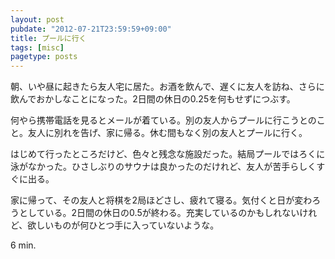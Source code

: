 ```yaml
---
layout: post
pubdate: "2012-07-21T23:59:59+09:00"
title: プールに行く
tags: [misc]
pagetype: posts
---
```

朝、いや昼に起きたら友人宅に居た。お酒を飲んで、遅くに友人を訪ね、さらに飲んでおかしなことになった。2日間の休日の0.25を何もせずにつぶす。

何やら携帯電話を見るとメールが着ている。別の友人からプールに行こうとのこと。友人に別れを告げ、家に帰る。休む間もなく別の友人とプールに行く。

はじめて行ったところだけど、色々と残念な施設だった。結局プールではろくに泳がなかった。ひさしぶりのサウナは良かったのだけれど、友人が苦手らしくすぐに出る。

家に帰って、その友人と将棋を2局ほどさし、疲れて寝る。気付くと日が変わろうとしている。2日間の休日の0.5が終わる。充実しているのかもしれないけれど、欲しいものが何ひとつ手に入っていないような。

6 min.
